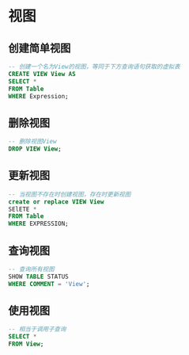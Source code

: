 # 视图

## 创建简单视图

``` SQL
-- 创建一个名为View的视图，等同于下方查询语句获取的虚拟表
CREATE VIEW View AS
SELECT *
FROM Table
WHERE Expression;
```

## 删除视图

``` SQL
-- 删除视图View
DROP VIEW View;
```

## 更新视图

``` SQL
-- 当视图不存在时创建视图，存在时更新视图
create or replace VIEW View
SElETE *
FROM Table
WHERE EXPRESSION;
```

## 查询视图

``` SQL
-- 查询所有视图
SHOW TABLE STATUS
WHERE COMMENT = 'View';
```

## 使用视图

``` SQL
-- 相当于调用子查询
SELECT *
FROM View;
```
